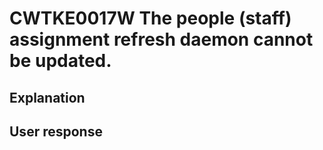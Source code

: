 # CWTKE0017W The people (staff) assignment refresh daemon cannot be updated.

## Explanation

## User response